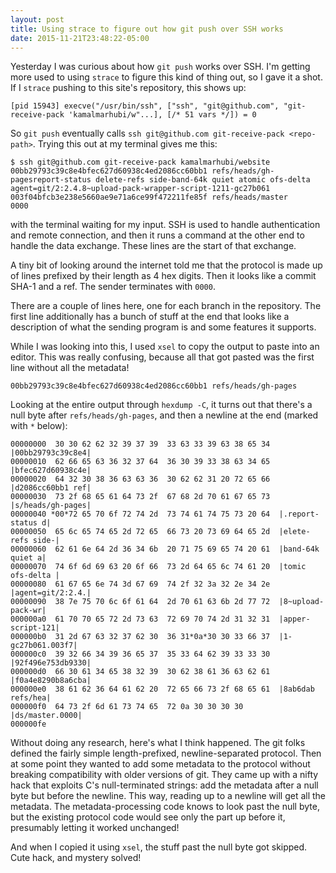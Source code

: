 ```yaml
---
layout: post
title: Using strace to figure out how git push over SSH works
date: 2015-11-21T23:48:22-05:00
---
```


Yesterday I was curious about how `git push` works over SSH. I'm getting more
used to using `strace` to figure this kind of thing out, so I gave it a shot.
If I `strace` pushing to this site's repository, this shows up:

~~~
[pid 15943] execve("/usr/bin/ssh", ["ssh", "git@github.com", "git-receive-pack 'kamalmarhubi/w"...], [/* 51 vars */]) = 0
~~~

So `git push` eventually calls `ssh git@github.com git-receive-pack <repo-path>`.
Trying this out at my terminal gives me this:

~~~
$ ssh git@github.com git-receive-pack kamalmarhubi/website
00bb29793c39c8e4bfec627d60938c4ed2086cc60bb1 refs/heads/gh-pagesreport-status delete-refs side-band-64k quiet atomic ofs-delta agent=git/2:2.4.8~upload-pack-wrapper-script-1211-gc27b061
003f04bfcb3e238e5660ae9e71a6ce99f472211fe85f refs/heads/master
0000
~~~

with the terminal waiting for my input. SSH is used to handle authentication
and remote connection, and then it runs a command at the other end to handle
the data exchange. These lines are the start of that exchange.

A tiny bit of looking around the internet told me that the protocol is made up
of lines prefixed by their length as 4 hex digits. Then it looks like a commit
SHA-1 and a ref. The sender terminates with `0000`.

There are a couple of lines here, one for each branch in the repository. The
first line additionally has a bunch of stuff at the end that looks like a
description of what the sending program is and some features it supports.

While I was looking into this, I used `xsel` to copy the output to paste into
an editor. This was really confusing, because all that got pasted was the first
line without all the metadata!

~~~
00bb29793c39c8e4bfec627d60938c4ed2086cc60bb1 refs/heads/gh-pages
~~~

Looking at the entire output through `hexdump -C`, it turns out that there's a
null byte after `refs/heads/gh-pages`, and then a newline at the end (marked with `*` below):

~~~
00000000  30 30 62 62 32 39 37 39  33 63 33 39 63 38 65 34  |00bb29793c39c8e4|
00000010  62 66 65 63 36 32 37 64  36 30 39 33 38 63 34 65  |bfec627d60938c4e|
00000020  64 32 30 38 36 63 63 36  30 62 62 31 20 72 65 66  |d2086cc60bb1 ref|
00000030  73 2f 68 65 61 64 73 2f  67 68 2d 70 61 67 65 73  |s/heads/gh-pages|
00000040 *00*72 65 70 6f 72 74 2d  73 74 61 74 75 73 20 64  |.report-status d|
00000050  65 6c 65 74 65 2d 72 65  66 73 20 73 69 64 65 2d  |elete-refs side-|
00000060  62 61 6e 64 2d 36 34 6b  20 71 75 69 65 74 20 61  |band-64k quiet a|
00000070  74 6f 6d 69 63 20 6f 66  73 2d 64 65 6c 74 61 20  |tomic ofs-delta |
00000080  61 67 65 6e 74 3d 67 69  74 2f 32 3a 32 2e 34 2e  |agent=git/2:2.4.|
00000090  38 7e 75 70 6c 6f 61 64  2d 70 61 63 6b 2d 77 72  |8~upload-pack-wr|
000000a0  61 70 70 65 72 2d 73 63  72 69 70 74 2d 31 32 31  |apper-script-121|
000000b0  31 2d 67 63 32 37 62 30  36 31*0a*30 30 33 66 37  |1-gc27b061.003f7|
000000c0  39 32 66 34 39 36 65 37  35 33 64 62 39 33 33 30  |92f496e753db9330|
000000d0  66 30 61 34 65 38 32 39  30 62 38 61 36 63 62 61  |f0a4e8290b8a6cba|
000000e0  38 61 62 36 64 61 62 20  72 65 66 73 2f 68 65 61  |8ab6dab refs/hea|
000000f0  64 73 2f 6d 61 73 74 65  72 0a 30 30 30 30        |ds/master.0000|
000000fe
~~~

Without doing any research, here's what I think happened. The git folks defined
the fairly simple length-prefixed, newline-separated protocol. Then at some
point they wanted to add some metadata to the protocol without breaking
compatibility with older versions of git. They came up with a nifty hack that
exploits C's null-terminated strings: add the metadata after a null byte but
before the newline. This way, reading up to a newline will get all the
metadata. The metadata-processing code knows to look past the null byte, but
the existing protocol code would see only the part up before it, presumably
letting it worked unchanged!

And when I copied it using `xsel`, the stuff past the null byte got skipped.
Cute hack, and mystery solved!
